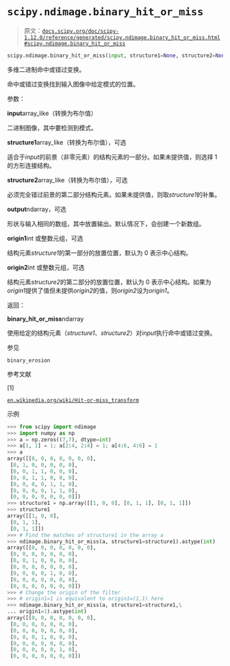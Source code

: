 # `scipy.ndimage.binary_hit_or_miss`

> 原文：[`docs.scipy.org/doc/scipy-1.12.0/reference/generated/scipy.ndimage.binary_hit_or_miss.html#scipy.ndimage.binary_hit_or_miss`](https://docs.scipy.org/doc/scipy-1.12.0/reference/generated/scipy.ndimage.binary_hit_or_miss.html#scipy.ndimage.binary_hit_or_miss)

```py
scipy.ndimage.binary_hit_or_miss(input, structure1=None, structure2=None, output=None, origin1=0, origin2=None)
```

多维二进制命中或错过变换。

命中或错过变换找到输入图像中给定模式的位置。

参数：

**input**array_like（转换为布尔值）

二进制图像，其中要检测到模式。

**structure1**array_like（转换为布尔值），可选

适合于*input*的前景（非零元素）的结构元素的一部分。如果未提供值，则选择 1 的方形连接结构。

**structure2**array_like（转换为布尔值），可选

必须完全错过前景的第二部分结构元素。如果未提供值，则取*structure1*的补集。

**output**ndarray，可选

形状与输入相同的数组，其中放置输出。默认情况下，会创建一个新数组。

**origin1**int 或整数元组，可选

结构元素*structure1*的第一部分的放置位置，默认为 0 表示中心结构。

**origin2**int 或整数元组，可选

结构元素*structure2*的第二部分的放置位置，默认为 0 表示中心结构。如果为*origin1*提供了值但未提供*origin2*的值，则*origin2*设为*origin1*。

返回：

**binary_hit_or_miss**ndarray

使用给定的结构元素（*structure1*、*structure2*）对*input*执行命中或错过变换。

参见

`binary_erosion`

参考文献

[1]

[`en.wikipedia.org/wiki/Hit-or-miss_transform`](https://en.wikipedia.org/wiki/Hit-or-miss_transform)

示例

```py
>>> from scipy import ndimage
>>> import numpy as np
>>> a = np.zeros((7,7), dtype=int)
>>> a[1, 1] = 1; a[2:4, 2:4] = 1; a[4:6, 4:6] = 1
>>> a
array([[0, 0, 0, 0, 0, 0, 0],
 [0, 1, 0, 0, 0, 0, 0],
 [0, 0, 1, 1, 0, 0, 0],
 [0, 0, 1, 1, 0, 0, 0],
 [0, 0, 0, 0, 1, 1, 0],
 [0, 0, 0, 0, 1, 1, 0],
 [0, 0, 0, 0, 0, 0, 0]])
>>> structure1 = np.array([[1, 0, 0], [0, 1, 1], [0, 1, 1]])
>>> structure1
array([[1, 0, 0],
 [0, 1, 1],
 [0, 1, 1]])
>>> # Find the matches of structure1 in the array a
>>> ndimage.binary_hit_or_miss(a, structure1=structure1).astype(int)
array([[0, 0, 0, 0, 0, 0, 0],
 [0, 0, 0, 0, 0, 0, 0],
 [0, 0, 1, 0, 0, 0, 0],
 [0, 0, 0, 0, 0, 0, 0],
 [0, 0, 0, 0, 1, 0, 0],
 [0, 0, 0, 0, 0, 0, 0],
 [0, 0, 0, 0, 0, 0, 0]])
>>> # Change the origin of the filter
>>> # origin1=1 is equivalent to origin1=(1,1) here
>>> ndimage.binary_hit_or_miss(a, structure1=structure1,\
... origin1=1).astype(int)
array([[0, 0, 0, 0, 0, 0, 0],
 [0, 0, 0, 0, 0, 0, 0],
 [0, 0, 0, 0, 0, 0, 0],
 [0, 0, 0, 1, 0, 0, 0],
 [0, 0, 0, 0, 0, 0, 0],
 [0, 0, 0, 0, 0, 1, 0],
 [0, 0, 0, 0, 0, 0, 0]]) 
```
